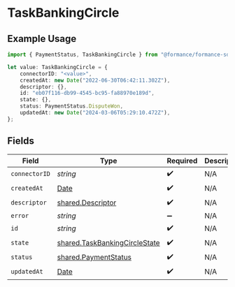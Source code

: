# TaskBankingCircle

## Example Usage

```typescript
import { PaymentStatus, TaskBankingCircle } from "@formance/formance-sdk/sdk/models/shared";

let value: TaskBankingCircle = {
    connectorID: "<value>",
    createdAt: new Date("2022-06-30T06:42:11.302Z"),
    descriptor: {},
    id: "eb07f116-db99-4545-bc95-fa88970e189d",
    state: {},
    status: PaymentStatus.DisputeWon,
    updatedAt: new Date("2024-03-06T05:29:10.472Z"),
};
```

## Fields

| Field                                                                                         | Type                                                                                          | Required                                                                                      | Description                                                                                   |
| --------------------------------------------------------------------------------------------- | --------------------------------------------------------------------------------------------- | --------------------------------------------------------------------------------------------- | --------------------------------------------------------------------------------------------- |
| `connectorID`                                                                                 | *string*                                                                                      | :heavy_check_mark:                                                                            | N/A                                                                                           |
| `createdAt`                                                                                   | [Date](https://developer.mozilla.org/en-US/docs/Web/JavaScript/Reference/Global_Objects/Date) | :heavy_check_mark:                                                                            | N/A                                                                                           |
| `descriptor`                                                                                  | [shared.Descriptor](../../../sdk/models/shared/descriptor.md)                                 | :heavy_check_mark:                                                                            | N/A                                                                                           |
| `error`                                                                                       | *string*                                                                                      | :heavy_minus_sign:                                                                            | N/A                                                                                           |
| `id`                                                                                          | *string*                                                                                      | :heavy_check_mark:                                                                            | N/A                                                                                           |
| `state`                                                                                       | [shared.TaskBankingCircleState](../../../sdk/models/shared/taskbankingcirclestate.md)         | :heavy_check_mark:                                                                            | N/A                                                                                           |
| `status`                                                                                      | [shared.PaymentStatus](../../../sdk/models/shared/paymentstatus.md)                           | :heavy_check_mark:                                                                            | N/A                                                                                           |
| `updatedAt`                                                                                   | [Date](https://developer.mozilla.org/en-US/docs/Web/JavaScript/Reference/Global_Objects/Date) | :heavy_check_mark:                                                                            | N/A                                                                                           |